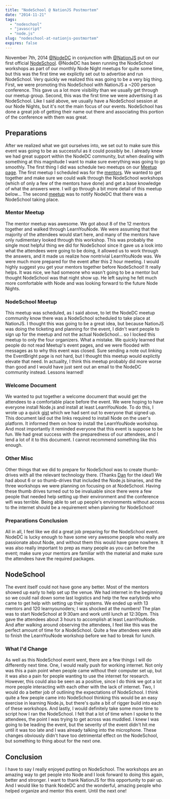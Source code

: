 ```yaml
---
title: "NodeSchool @ NationJS Postmortem"
date: "2014-11-21"
tags:
  - "nodeschool"
  - "javascript"
  - "node.js"
slug: "nodeschool-at-nationjs-postmortem"
expires: false
---
```


November 7th, 2014 [@NodeDC](https://twitter.com/nodedc) in conjunction with [@NationJS](https://twitter.com/nationjs) put on our first official [NodeSchool](http://nodeschool.io/). @NodeDC has been running the NodeSchool workshops as part of our monthly Node Night meetups for quite some time, but this was the first time we explictly set out to advertise and run NodeSchool. Very quickly we realized this was going to be a very big thing. First, we were promoting this NodeSchool with NationJS a ~200 person conference. This gave us a lot more visibility than we usually get through our meetup group. Second, this was the first time we were advertising it as NodeSchool. Like I said above, we usually have a NodeSchool session at our Node Nights, but it's not the main focus of our events. NodeSchool has done a great job of getting their name out there and associating this portion of the conference with them was great.

## Preparations

After we realized what we got ourselves into, we set out to make sure this event was going to be as successful as it could possibly be. I already knew we had great support within the NodeDC community, but when dealing with something at this magnitude I want to make sure everything was going to go smoothly. The first thing I did was schedule two meetups on our [Meetup page](http://www.meetup.com/node-dc/). The first meetup I scheduled was for the [mentors](http://www.meetup.com/node-dc/events/208858042/). We wanted to get together and make sure we could walk through the NodeSchool workshops (which of only a few of the mentors have done) and get a base knowledge of what the answers were. I will go through a bit more detail of this meetup below... The second [meetup](http://www.meetup.com/node-dc/events/208867632/) was to notify NodeDC that there was a NodeSchool taking place.

### Mentor Meetup

The mentor meetup was awesome. We got about 8 of the 12 mentors together and walked through LearnYouNode. We were assuming that the majority of the attendees would start here, and many of the mentors have only rudimentary looked through this workshop. This was probably the single most helpful thing we did for NodeSchool since it gave us a look into what the attendees were going to be doing, it allowed us to work through the answers, and it made us realize how nontrivial LearnYouNode was. We were much more prepared for the event after this 2 hour meeting. I would highly suggest you get your mentors together before NodeSchool! It really helps. It was nice, we had someone who wasn't going to be a mentor but thought NodeSchool was that night show up. He left saying he felt much more comfortable with Node and was looking forward to the future Node Nights.

### NodeSchool Meetup

This meetup was scheduled, as I said above, to let the NodeDC meetup community know there was a NodeSchool scheduled to take place at NationJS. I thought this was going to be a great idea, but because NationJS was doing the ticketing and planning for the event, I didn't want people to sign up for the meetup and not the actual NodeSchool... so I locked this meetup to only the four organizers. What a mistake. We quickly learned that people do not read Meetup's event pages, and we were flooded with messages as to why this event was closed. Sure sending a note out linking the EventBright page is not hard, but I thought this meetup would explictly elevate that need. In actuality, I think this meetup probably did more worse than good and I would have just sent out an email to the NodeDC community instead. Lessons learned!

### Welcome Document

We wanted to put together a welcome document that would get the attendees to a comfortable place before the event. We were hoping to have everyone install Node.js and install at least LearnYouNode. To do this, I wrote up a quick [gist](https://gist.github.com/joshfinnie/e7aed66b0240bd7e5018) which we had sent out to everyone that signed up. This document laid out the links required to install Node on the user's platform. It informed them on how to install the LearnYouNode workshop. And most importantly it reminded everyone that this event is suppose to be fun. We had great success with the preparedness of our attendees, and I lend a lot of it to this document. I cannot recommend something like this enough.

### Other Misc

Other things that we did to prepare for NodeSchool was to create thumb-drives with all the relevant technology there. (Thanks [Dan](https://twitter.com/danmactough) for the idea!) We had about 6 or so thumb-drives that included the Node.js binaries, and the three workshops we were planning on focusing on at NodeSchool. Having these thumb drives turned out to be invaluable since there were a few people that needed help setting up their environment and the conference wifi was terrible. Being able to set up people's environments without access to the internet should be a requirement when planning for NodeSchool!

### Preparations Conclusion

All in all, I feel like we did a great job preparing for the NodeSchool event. NodeDC is lucky enough to have some very awesome people who really are passionate about Node, and without them this would have gone nowhere. It was also really important to prep as many people as you can before the event; make sure your mentors are familiar with the material and make sure the attendees have the required packages.

## NodeSchool

The event itself could not have gone any better. Most of the mentors showed up early to help set up the venue. We had internet in the beginning so we could nail down some last logistics and help the few earlybirds who came to get help with setting up their systems. We ended up with 13 mentors and 120 learnyounoders; I was shocked at the numbers! The plan was to start NodeSchool at 9:30am and work until lunch at 12:30pm. This gave the attendees about 3 hours to accomplish at least LearnYouNode. And after walking around observing the attendees, I feel like this was the perfect amount of time for a NodeSchool. Quite a few attendees were able to finish the LearnYouNode workshop before we had to break for lunch.

### What I'd Change

As well as this NodeSchool event went, there are a few things I will do differently next time. One, I would really push for working internet. Not only was this a pain point when people came without their computer set up, but it was also a pain for people wanting to use the internet for research. However, this could also be seen as a positive, since I do think we got a lot more people interacting with each other with the lack of internet. Two, I would do a better job of outlining the expectations of NodeSchool. I think quite a few people came into NodeSchool thinking this would be an easy exercise in learning Node.js, but there's quite a bit of rigger build into each of these workshops. And lastly, I would definitely take some more time to script how I ran the NodeSchool. I felt that a lot of time when I spoke to the attendees, the point I was trying to get across was muddled. I knew I was going to be leading the event, but the severity of the event didn't hit me until it was too late and I was already talking into the microphone. These changes obviously didn't have too detrimental effect on the NodeSchool, but something to thing about for the next one.

## Conclusion

I have to say I really enjoyed putting on NodeSchool. The workshops are an amazing way to get people into Node and I look forward to doing this again, better and stronger. I want to thank NationJS for this opportunity to pair up. And I would like to thank NodeDC and the wonderful, amazing people who helped organize and mentor this event. Until the next one!
